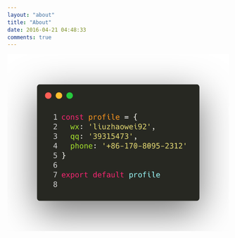 ```yaml
---
layout: "about"
title: "About"
date: 2016-04-21 04:48:33
comments: true
---
```


<div style="text-align:center;">
    <img src="./profile.png" alt="联系方式">
</div>
